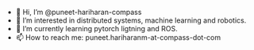 - 👋 Hi, I’m @puneet-hariharan-compass
- 👀 I’m interested in distributed systems, machine learning and robotics.
- 🌱 I’m currently learning pytorch ligtning and ROS.
- 📫 How to reach me: puneet.hariharanm-at-compass-dot-com

<!---
puneet-hariharan-compass/puneet-hariharan-compass is a ✨ special ✨ repository because its `README.md` (this file) appears on your GitHub profile.
You can click the Preview link to take a look at your changes.
--->
